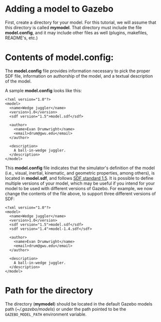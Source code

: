 # Adding a model to Gazebo

First, create a directory for your model. For this tutorial, we will assume that this directory is called **mymodel**. That directory must include the file **model.config**, and it may include other files as well (plugins, makefiles, README's, etc.)

# Contents of **model.config**:

The **model.config** file provides information necessary to pick the proper SDF file, information on authorship of the model, and a textual description of the model. 

A sample **model.config** looks like this:

    <?xml version="1.0"?>
    <model>
      <name>Wedge juggler</name>
      <version>1.0</version>
      <sdf version="1.5">model.sdf</sdf>

      <author>
        <name>Evan Drumwright</name>
        <email>drum@gwu.edu</email>
      </author>

      <description>
        A ball-in-wedge juggler. 
      </description>
    </model>

This **model.config** file indicates that the simulator's definition of the model (i.e., visual, inertial, kinematic, and geometric properties, among others), is located in **model.sdf**, and follows [SDF standard 1.5](http://sdformat.org/spec). It is possible to define multiple versions of your model, which may be useful if you intend for your model to be used with different versions of Gazebo. For example, we now change the contents of the file above, to support three different versions of SDF:

    <?xml version="1.0"?>
    <model>
      <name>Wedge juggler</name>
      <version>1.0</version>
      <sdf version="1.5">model.sdf</sdf>
      <sdf version="1.4">model-1.4.sdf</sdf>

      <author>
        <name>Evan Drumwright</name>
        <email>drum@gwu.edu</email>
      </author>

      <description>
        A ball-in-wedge juggler. 
      </description>
    </model>


# Path for the directory

The directory (**mymodel**) should be located in the default Gazebo models path (_~/.gazebo/models_) or under the path pointed to be the `GAZEBO_MODEL_PATH` environment variable.
